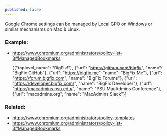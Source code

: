 ```yaml
---
published: false
---
```


Google Chrome settings can be managed by Local GPO on Windows or similar mechanisms on Mac & Linux.

### Example:

- https://www.chromium.org/administrators/policy-list-3#ManagedBookmarks

    [{"toplevel_name": "BigFix!"}, {"url": "https://github.com/bigfix", "name": "BigFix GitHub"}, {"url": "https://bigfix.me", "name": "BigFix Me"}, {"url": "https://forum.bigfix.com", "name": "BigFix Forums"}, {"url": "https://developer.bigfix.com/", "name": "BigFix Developer"}, {"url": "https://macadmins.psu.edu/", "name": "PSU MacAdmins Conference"}, {"url": "macadmins.org", "name": "MacAdmins Slack"}]
    
    
### Related:

- https://www.chromium.org/administrators/policy-templates
- https://www.chromium.org/administrators/policy-list-3#ManagedBookmarks


